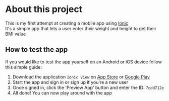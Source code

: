 # About this project

This is my first attempt at creating a mobile app using [Ionic](http://ionicframework.com/)  
It's a simple app that lets a user enter their weight and height to get their BMI value

## How to test the app

If you would like to test the app yourself on an Android or iOS device follow this simple guide:

1. Download the application `Ionic View` on [App Store](https://itunes.apple.com/us/app/ionic-view/id849930087?ls=1&mt=8) or [Google Play](https://play.google.com/store/apps/details?id=com.ionic.viewapp)
2. Start the app and sign in or sign up if you're a new user
3. Once signed in, click the 'Preview App' button and enter the ID: `7cdd712e`
4. All done! You can now play around with the app
